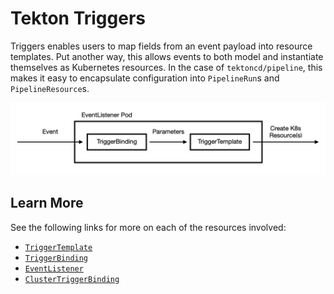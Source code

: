 <!-- prettier-ignore start -->
<!--
---
title: "Triggers and EventListeners"
linkTitle: "Triggers"
weight: 3
description: >
  Event Triggers
cascade:
  github_project_repo: https://github.com/tektoncd/triggers
---
-->

<!-- prettier-ignore end -->

# Tekton Triggers

Triggers enables users to map fields from an event payload into resource
templates. Put another way, this allows events to both model and instantiate
themselves as Kubernetes resources. In the case of `tektoncd/pipeline`, this
makes it easy to encapsulate configuration into `PipelineRun`s and
`PipelineResource`s.

![TriggerFlow](https://github.com/tektoncd/triggers/blob/master/images/TriggerFlow.png?raw=true)

## Learn More

See the following links for more on each of the resources involved:

- [`TriggerTemplate`](/vault/Triggers-v0.10.2/triggertemplates/)
- [`TriggerBinding`](/vault/Triggers-v0.10.2/triggerbindings/)
- [`EventListener`](/vault/Triggers-v0.10.2/eventlisteners/)
- [`ClusterTriggerBinding`](/vault/Triggers-v0.10.2/clustertriggerbindings/)

